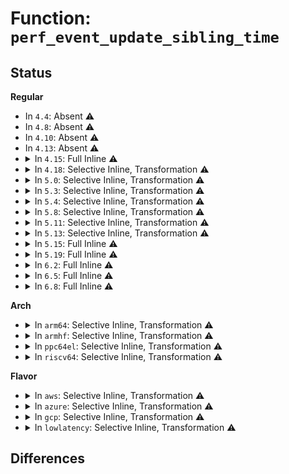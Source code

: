 # Function: <code>perf_event_update_sibling_time</code>

## Status
<b>Regular</b>
<ul>
<li>
In <code>4.4</code>: Absent ⚠️
</li>
<li>
In <code>4.8</code>: Absent ⚠️
</li>
<li>
In <code>4.10</code>: Absent ⚠️
</li>
<li>
In <code>4.13</code>: Absent ⚠️
</li>
<li>
<details>
<summary>In <code>4.15</code>: Full Inline ⚠️</summary>

**Collision:** Unique Static

**Inline:** Full

**Transformation:** False

**Instances:**

```
In kernel/events/core.c (ffffffff811b7652)
Location: kernel/events/core.c:647
Inline: True
Inline callers:
  - kernel/events/core.c:perf_event_read
  - kernel/events/core.c:__perf_event_read
```
</details>
</li>
<li>
<details>
<summary>In <code>4.18</code>: Selective Inline, Transformation ⚠️</summary>

**Collision:** Unique Static

**Inline:** Selective

**Transformation:** True

**Instances:**

```
In kernel/events/core.c (ffffffff811d7068)
Location: kernel/events/core.c:647
Inline: True
Inline callers:
  - kernel/events/core.c:perf_event_read
  - kernel/events/core.c:__perf_event_read
Direct callers:
  - kernel/events/core.c:perf_event_read
  - kernel/events/core.c:__perf_event_read
```
**Symbols:**

```
ffffffff811d47b0-ffffffff811d47dc: perf_event_update_sibling_time.part.74 (STB_LOCAL)
```
</details>
</li>
<li>
<details>
<summary>In <code>5.0</code>: Selective Inline, Transformation ⚠️</summary>

**Collision:** Unique Static

**Inline:** Selective

**Transformation:** True

**Instances:**

```
In kernel/events/core.c (ffffffff811e7498)
Location: kernel/events/core.c:647
Inline: True
Inline callers:
  - kernel/events/core.c:perf_event_read
  - kernel/events/core.c:__perf_event_read
Direct callers:
  - kernel/events/core.c:perf_event_read
  - kernel/events/core.c:__perf_event_read
```
**Symbols:**

```
ffffffff811e4470-ffffffff811e449c: perf_event_update_sibling_time.part.44 (STB_LOCAL)
```
</details>
</li>
<li>
<details>
<summary>In <code>5.3</code>: Selective Inline, Transformation ⚠️</summary>

**Collision:** Unique Static

**Inline:** Selective

**Transformation:** True

**Instances:**

```
In kernel/events/core.c (ffffffff811feacc)
Location: kernel/events/core.c:648
Inline: True
Inline callers:
  - kernel/events/core.c:perf_event_read
  - kernel/events/core.c:__perf_event_read
Direct callers:
  - kernel/events/core.c:perf_event_read
  - kernel/events/core.c:__perf_event_read
```
**Symbols:**

```
ffffffff811fb760-ffffffff811fb791: perf_event_update_sibling_time.part.0 (STB_LOCAL)
```
</details>
</li>
<li>
<details>
<summary>In <code>5.4</code>: Selective Inline, Transformation ⚠️</summary>

**Collision:** Unique Static

**Inline:** Selective

**Transformation:** True

**Instances:**

```
In kernel/events/core.c (ffffffff8120bb2c)
Location: kernel/events/core.c:648
Inline: True
Inline callers:
  - kernel/events/core.c:perf_event_read
  - kernel/events/core.c:__perf_event_read
Direct callers:
  - kernel/events/core.c:perf_event_read
  - kernel/events/core.c:__perf_event_read
```
**Symbols:**

```
ffffffff81208b10-ffffffff81208b41: perf_event_update_sibling_time.part.0 (STB_LOCAL)
```
</details>
</li>
<li>
<details>
<summary>In <code>5.8</code>: Selective Inline, Transformation ⚠️</summary>

**Collision:** Unique Static

**Inline:** Selective

**Transformation:** True

**Instances:**

```
In kernel/events/core.c (ffffffff81234e8a)
Location: kernel/events/core.c:654
Inline: True
Inline callers:
  - kernel/events/core.c:perf_event_read
  - kernel/events/core.c:__perf_event_read
Direct callers:
  - kernel/events/core.c:perf_event_read
  - kernel/events/core.c:__perf_event_read
```
**Symbols:**

```
ffffffff81233240-ffffffff812332e5: perf_event_update_sibling_time.part.0 (STB_LOCAL)
```
</details>
</li>
<li>
<details>
<summary>In <code>5.11</code>: Selective Inline, Transformation ⚠️</summary>

**Collision:** Unique Static

**Inline:** Selective

**Transformation:** True

**Instances:**

```
In kernel/events/core.c (ffffffff8123f2da)
Location: kernel/events/core.c:658
Inline: True
Inline callers:
  - kernel/events/core.c:perf_event_read
  - kernel/events/core.c:__perf_event_read
Direct callers:
  - kernel/events/core.c:perf_event_read
  - kernel/events/core.c:__perf_event_read
```
**Symbols:**

```
ffffffff8123d010-ffffffff8123d0b5: perf_event_update_sibling_time.part.0 (STB_LOCAL)
```
</details>
</li>
<li>
<details>
<summary>In <code>5.13</code>: Selective Inline, Transformation ⚠️</summary>

**Collision:** Unique Static

**Inline:** Selective

**Transformation:** True

**Instances:**

```
In kernel/events/core.c (ffffffff812434aa)
Location: kernel/events/core.c:656
Inline: True
Inline callers:
  - kernel/events/core.c:perf_event_read
  - kernel/events/core.c:__perf_event_read
  - kernel/events/core.c:perf_event_set_state
  - kernel/events/core.c:perf_event_set_state
Direct callers:
  - kernel/events/core.c:perf_event_read
  - kernel/events/core.c:__perf_event_read
```
**Symbols:**

```
ffffffff81241a90-ffffffff81241b49: perf_event_update_sibling_time.part.0 (STB_LOCAL)
```
</details>
</li>
<li>
<details>
<summary>In <code>5.15</code>: Full Inline ⚠️</summary>

**Collision:** Unique Static

**Inline:** Full

**Transformation:** False

**Instances:**

```
In kernel/events/core.c (ffffffff8128a28a)
Location: kernel/events/core.c:657
Inline: True
Inline callers:
  - kernel/events/core.c:perf_event_exit_event
  - kernel/events/core.c:perf_event_exit_event
  - kernel/events/core.c:perf_event_exec
  - kernel/events/core.c:perf_event_exec
  - kernel/events/core.c:perf_event_read
  - kernel/events/core.c:perf_event_read
  - kernel/events/core.c:__perf_event_read
  - kernel/events/core.c:__perf_event_read
  - kernel/events/core.c:merge_sched_in
  - kernel/events/core.c:merge_sched_in
  - kernel/events/core.c:__perf_event_enable
  - kernel/events/core.c:__perf_event_enable
  - kernel/events/core.c:event_sched_in
  - kernel/events/core.c:event_sched_in
  - kernel/events/core.c:event_sched_in
  - kernel/events/core.c:event_sched_in
  - kernel/events/core.c:__perf_event_disable
  - kernel/events/core.c:__perf_event_disable
  - kernel/events/core.c:perf_group_detach
  - kernel/events/core.c:perf_group_detach
  - kernel/events/core.c:perf_group_detach
  - kernel/events/core.c:perf_group_detach
  - kernel/events/core.c:list_del_event
  - kernel/events/core.c:list_del_event
```
</details>
</li>
<li>
<details>
<summary>In <code>5.19</code>: Full Inline ⚠️</summary>

**Collision:** Unique Static

**Inline:** Full

**Transformation:** False

**Instances:**

```
In kernel/events/core.c (ffffffff812dec95)
Location: kernel/events/core.c:656
Inline: True
Inline callers:
  - kernel/events/core.c:perf_event_exit_event
  - kernel/events/core.c:perf_event_exit_event
  - kernel/events/core.c:perf_event_read
  - kernel/events/core.c:perf_event_read
  - kernel/events/core.c:__perf_event_read
  - kernel/events/core.c:__perf_event_read
  - kernel/events/core.c:perf_event_enable_on_exec
  - kernel/events/core.c:perf_event_enable_on_exec
  - kernel/events/core.c:merge_sched_in
  - kernel/events/core.c:merge_sched_in
  - kernel/events/core.c:__perf_event_enable
  - kernel/events/core.c:__perf_event_enable
  - kernel/events/core.c:event_sched_in
  - kernel/events/core.c:event_sched_in
  - kernel/events/core.c:event_sched_in
  - kernel/events/core.c:event_sched_in
  - kernel/events/core.c:__perf_event_disable
  - kernel/events/core.c:__perf_event_disable
  - kernel/events/core.c:perf_group_detach
  - kernel/events/core.c:perf_group_detach
  - kernel/events/core.c:perf_group_detach
  - kernel/events/core.c:perf_group_detach
```
</details>
</li>
<li>
<details>
<summary>In <code>6.2</code>: Full Inline ⚠️</summary>

**Collision:** Unique Static

**Inline:** Full

**Transformation:** False

**Instances:**

```
In kernel/events/core.c (ffffffff81346e94)
Location: kernel/events/core.c:650
Inline: True
Inline callers:
  - kernel/events/core.c:perf_event_exit_event
  - kernel/events/core.c:perf_event_exit_event
  - kernel/events/core.c:perf_event_read
  - kernel/events/core.c:perf_event_read
  - kernel/events/core.c:__perf_event_read
  - kernel/events/core.c:__perf_event_read
  - kernel/events/core.c:perf_event_enable_on_exec
  - kernel/events/core.c:perf_event_enable_on_exec
  - kernel/events/core.c:merge_sched_in
  - kernel/events/core.c:merge_sched_in
  - kernel/events/core.c:__perf_event_enable
  - kernel/events/core.c:__perf_event_enable
  - kernel/events/core.c:event_sched_in
  - kernel/events/core.c:event_sched_in
  - kernel/events/core.c:event_sched_in
  - kernel/events/core.c:event_sched_in
  - kernel/events/core.c:__perf_event_disable
  - kernel/events/core.c:__perf_event_disable
  - kernel/events/core.c:event_sched_out
  - kernel/events/core.c:event_sched_out
  - kernel/events/core.c:perf_group_detach
  - kernel/events/core.c:perf_group_detach
  - kernel/events/core.c:perf_group_detach
  - kernel/events/core.c:perf_group_detach
```
</details>
</li>
<li>
<details>
<summary>In <code>6.5</code>: Full Inline ⚠️</summary>

**Collision:** Unique Static

**Inline:** Full

**Transformation:** False

**Instances:**

```
In kernel/events/core.c (ffffffff81377fc1)
Location: kernel/events/core.c:650
Inline: True
Inline callers:
  - kernel/events/core.c:perf_event_exit_event
  - kernel/events/core.c:perf_event_exit_event
  - kernel/events/core.c:perf_event_read
  - kernel/events/core.c:perf_event_read
  - kernel/events/core.c:__perf_event_read
  - kernel/events/core.c:__perf_event_read
  - kernel/events/core.c:perf_event_enable_on_exec
  - kernel/events/core.c:perf_event_enable_on_exec
  - kernel/events/core.c:merge_sched_in
  - kernel/events/core.c:merge_sched_in
  - kernel/events/core.c:__perf_event_enable
  - kernel/events/core.c:__perf_event_enable
  - kernel/events/core.c:event_sched_in
  - kernel/events/core.c:event_sched_in
  - kernel/events/core.c:event_sched_in
  - kernel/events/core.c:event_sched_in
  - kernel/events/core.c:__perf_event_disable
  - kernel/events/core.c:__perf_event_disable
  - kernel/events/core.c:event_sched_out
  - kernel/events/core.c:event_sched_out
  - kernel/events/core.c:perf_group_detach
  - kernel/events/core.c:perf_group_detach
  - kernel/events/core.c:perf_group_detach
  - kernel/events/core.c:perf_group_detach
```
</details>
</li>
<li>
<details>
<summary>In <code>6.8</code>: Full Inline ⚠️</summary>

**Collision:** Unique Static

**Inline:** Full

**Transformation:** False

**Instances:**

```
In kernel/events/core.c (ffffffff813a12a1)
Location: kernel/events/core.c:651
Inline: True
Inline callers:
  - kernel/events/core.c:perf_event_exit_event
  - kernel/events/core.c:perf_event_exit_event
  - kernel/events/core.c:perf_event_read
  - kernel/events/core.c:perf_event_read
  - kernel/events/core.c:__perf_event_read
  - kernel/events/core.c:__perf_event_read
  - kernel/events/core.c:perf_event_enable_on_exec
  - kernel/events/core.c:perf_event_enable_on_exec
  - kernel/events/core.c:merge_sched_in
  - kernel/events/core.c:merge_sched_in
  - kernel/events/core.c:__perf_event_enable
  - kernel/events/core.c:__perf_event_enable
  - kernel/events/core.c:event_sched_in
  - kernel/events/core.c:event_sched_in
  - kernel/events/core.c:event_sched_in
  - kernel/events/core.c:event_sched_in
  - kernel/events/core.c:__perf_event_disable
  - kernel/events/core.c:__perf_event_disable
  - kernel/events/core.c:event_sched_out
  - kernel/events/core.c:event_sched_out
  - kernel/events/core.c:perf_group_detach
  - kernel/events/core.c:perf_group_detach
  - kernel/events/core.c:perf_group_detach
  - kernel/events/core.c:perf_group_detach
```
</details>
</li>
</ul>
<b>Arch</b>
<ul>
<li>
<details>
<summary>In <code>arm64</code>: Selective Inline, Transformation ⚠️</summary>

**Collision:** Unique Static

**Inline:** Selective

**Transformation:** True

**Instances:**

```
In kernel/events/core.c (ffff800010295b2c)
Location: kernel/events/core.c:648
Inline: True
Inline callers:
  - kernel/events/core.c:perf_event_read
  - kernel/events/core.c:__perf_event_read
Direct callers:
  - kernel/events/core.c:perf_event_read
  - kernel/events/core.c:__perf_event_read
```
**Symbols:**

```
ffff800010292318-ffff800010292358: perf_event_update_sibling_time.part.0 (STB_LOCAL)
```
</details>
</li>
<li>
<details>
<summary>In <code>armhf</code>: Selective Inline, Transformation ⚠️</summary>

**Collision:** Unique Static

**Inline:** Selective

**Transformation:** True

**Instances:**

```
In kernel/events/core.c (c04c5bf8)
Location: kernel/events/core.c:648
Inline: True
Inline callers:
  - kernel/events/core.c:perf_event_read
  - kernel/events/core.c:__perf_event_read
Direct callers:
  - kernel/events/core.c:perf_event_read
  - kernel/events/core.c:__perf_event_read
```
**Symbols:**

```
c04c36cc-c04c3704: perf_event_update_sibling_time.part.0 (STB_LOCAL)
```
</details>
</li>
<li>
<details>
<summary>In <code>ppc64el</code>: Selective Inline, Transformation ⚠️</summary>

**Collision:** Unique Static

**Inline:** Selective

**Transformation:** True

**Instances:**

```
In kernel/events/core.c (c000000000343404)
Location: kernel/events/core.c:648
Inline: True
Inline callers:
  - kernel/events/core.c:perf_event_read
  - kernel/events/core.c:__perf_event_read
Direct callers:
  - kernel/events/core.c:perf_event_read
  - kernel/events/core.c:__perf_event_read
```
**Symbols:**

```
c0000000003406c0-c000000000340720: perf_event_update_sibling_time.part.0 (STB_LOCAL)
```
</details>
</li>
<li>
<details>
<summary>In <code>riscv64</code>: Selective Inline, Transformation ⚠️</summary>

**Collision:** Unique Static

**Inline:** Selective

**Transformation:** True

**Instances:**

```
In kernel/events/core.c (ffffffe0001c6a6e)
Location: kernel/events/core.c:648
Inline: True
Inline callers:
  - kernel/events/core.c:perf_event_read
  - kernel/events/core.c:__perf_event_read
Direct callers:
  - kernel/events/core.c:perf_event_read
  - kernel/events/core.c:__perf_event_read
```
**Symbols:**

```
ffffffe0001c4834-ffffffe0001c4868: perf_event_update_sibling_time.part.0 (STB_LOCAL)
```
</details>
</li>
</ul>
<b>Flavor</b>
<ul>
<li>
<details>
<summary>In <code>aws</code>: Selective Inline, Transformation ⚠️</summary>

**Collision:** Unique Static

**Inline:** Selective

**Transformation:** True

**Instances:**

```
In kernel/events/core.c (ffffffff8120414c)
Location: kernel/events/core.c:648
Inline: True
Inline callers:
  - kernel/events/core.c:perf_event_read
  - kernel/events/core.c:__perf_event_read
Direct callers:
  - kernel/events/core.c:perf_event_read
  - kernel/events/core.c:__perf_event_read
```
**Symbols:**

```
ffffffff81201130-ffffffff81201161: perf_event_update_sibling_time.part.0 (STB_LOCAL)
```
</details>
</li>
<li>
<details>
<summary>In <code>azure</code>: Selective Inline, Transformation ⚠️</summary>

**Collision:** Unique Static

**Inline:** Selective

**Transformation:** True

**Instances:**

```
In kernel/events/core.c (ffffffff811f6edc)
Location: kernel/events/core.c:648
Inline: True
Inline callers:
  - kernel/events/core.c:perf_event_read
  - kernel/events/core.c:__perf_event_read
Direct callers:
  - kernel/events/core.c:perf_event_read
  - kernel/events/core.c:__perf_event_read
```
**Symbols:**

```
ffffffff811f3e80-ffffffff811f3eb1: perf_event_update_sibling_time.part.0 (STB_LOCAL)
```
</details>
</li>
<li>
<details>
<summary>In <code>gcp</code>: Selective Inline, Transformation ⚠️</summary>

**Collision:** Unique Static

**Inline:** Selective

**Transformation:** True

**Instances:**

```
In kernel/events/core.c (ffffffff81201f1c)
Location: kernel/events/core.c:648
Inline: True
Inline callers:
  - kernel/events/core.c:perf_event_read
  - kernel/events/core.c:__perf_event_read
Direct callers:
  - kernel/events/core.c:perf_event_read
  - kernel/events/core.c:__perf_event_read
```
**Symbols:**

```
ffffffff811fef00-ffffffff811fef31: perf_event_update_sibling_time.part.0 (STB_LOCAL)
```
</details>
</li>
<li>
<details>
<summary>In <code>lowlatency</code>: Selective Inline, Transformation ⚠️</summary>

**Collision:** Unique Static

**Inline:** Selective

**Transformation:** True

**Instances:**

```
In kernel/events/core.c (ffffffff81211726)
Location: kernel/events/core.c:648
Inline: True
Inline callers:
  - kernel/events/core.c:perf_event_read
  - kernel/events/core.c:__perf_event_read
Direct callers:
  - kernel/events/core.c:perf_event_read
  - kernel/events/core.c:__perf_event_read
```
**Symbols:**

```
ffffffff8120df90-ffffffff8120dfc1: perf_event_update_sibling_time.part.0 (STB_LOCAL)
```
</details>
</li>
</ul>

## Differences
